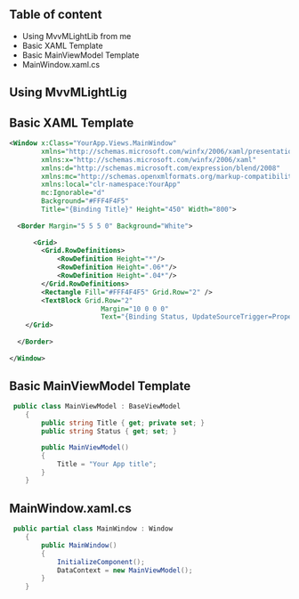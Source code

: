 ## Table of content
* Using MvvMLightLib from me
* Basic XAML Template
* Basic MainViewModel Template
* MainWindow.xaml.cs


## Using MvvMLightLig


## Basic XAML Template

```xml
<Window x:Class="YourApp.Views.MainWindow"
        xmlns="http://schemas.microsoft.com/winfx/2006/xaml/presentation"
        xmlns:x="http://schemas.microsoft.com/winfx/2006/xaml"
        xmlns:d="http://schemas.microsoft.com/expression/blend/2008"
        xmlns:mc="http://schemas.openxmlformats.org/markup-compatibility/2006"
        xmlns:local="clr-namespace:YourApp"
        mc:Ignorable="d"
        Background="#FFF4F4F5"
        Title="{Binding Title}" Height="450" Width="800">
        
  <Border Margin="5 5 5 0" Background="White">     
 
      <Grid>
        <Grid.RowDefinitions>
            <RowDefinition Height="*"/>
            <RowDefinition Height=".06*"/>
            <RowDefinition Height=".04*"/>
        </Grid.RowDefinitions>
        <Rectangle Fill="#FFF4F4F5" Grid.Row="2" />
        <TextBlock Grid.Row="2" 
                       Margin="10 0 0 0"
                       Text="{Binding Status, UpdateSourceTrigger=PropertyChanged}"/>
    </Grid>
          
  </Border>
        
</Window>

```

## Basic MainViewModel Template

```c#
 public class MainViewModel : BaseViewModel
    {
        public string Title { get; private set; }
        public string Status { get; set; }

        public MainViewModel()
        {
            Title = "Your App title";
        }
    }

```

## MainWindow.xaml.cs

```c#
 public partial class MainWindow : Window
    {
        public MainWindow()
        {
            InitializeComponent();
            DataContext = new MainViewModel();
        }
    }
```
